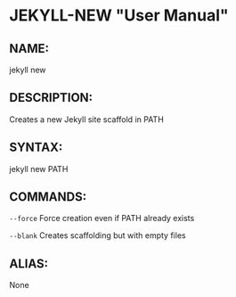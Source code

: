JEKYLL-NEW "User Manual"
=================================

NAME:
----

jekyll new

DESCRIPTION:
-----------

Creates a new Jekyll site scaffold in PATH

SYNTAX:
------

jekyll new PATH

COMMANDS:
--------

`--force`
  Force creation even if PATH already exists

`--blank`
  Creates scaffolding but with empty files

ALIAS:
------- 

None
